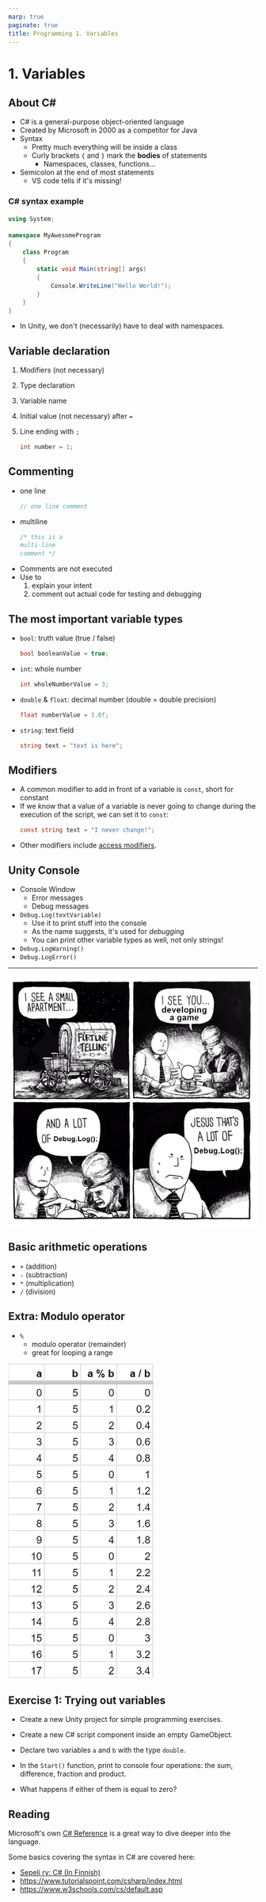 ```yaml
---
marp: true
paginate: true
title: Programming 1. Variables
---
```

<!-- headingDivider: 3 -->
<!-- class: invert -->

# 1. Variables

## About C#

* C# is a general-purpose object-oriented language
* Created by Microsoft in 2000 as a competitor for Java
* Syntax
  * Pretty much everything will be inside a class
  * Curly brackets `{` and `}` mark the **bodies** of statements
    * Namespaces, classes, functions...
* Semicolon at the end of most statements
  * VS code tells if it's missing!

### C# syntax example

```c#
using System;

namespace MyAwesomeProgram
{
    class Program
    {
        static void Main(string[] args)
        {
            Console.WriteLine("Hello World!");
        }
    }
}
```
* In Unity, we don't (necessarily) have to deal with namespaces.  

## Variable declaration

1) Modifiers (not necessary) 
2) Type declaration
3) Variable name
4) Initial value (not necessary) after `=`
5) Line ending with `;`

    ```c#
    int number = 1;
    ```

## Commenting
  * one line
    ```c#
    // one line comment
    ```
  * multiline 
    ```c#
    /* this is a
    multi-line
    comment */
    ```
* Comments are not executed
* Use to 
  1) explain your intent
  2) comment out actual code for testing and debugging

## The most important variable types
  * `bool`: truth value (true / false)
    ```c#
    bool booleanValue = true;
    ```
  * `int`: whole number
    ```c#
    int wholeNumberValue = 3;
    ```
  * `double` & `float`: decimal number (double = double precision)
    ```c#
    float numberValue = 3.0f;
    ```
  * `string`: text field
    ```c#
    string text = "text is here";
    ```

## Modifiers

* A common modifier to add in front of a variable is `const`, short for constant
* If we know that a value of a variable is never going to change during the execution of the script, we can set it to `const`:
  ```c#
  const string text = "I never change!";
  ```
* Other modifiers include [access modifiers](6-classes-methods.md#access-modifiers).

## Unity Console

* Console Window
  * Error messages
  * Debug messages
* `Debug.Log(textVariable)`
  * Use it to print stuff into the console 
  * As the name suggests, it's used for *debugging*
  * You can print other variable types as well, not only strings!
* `Debug.LogWarning()`
* `Debug.LogError()`

---

![bg width:50%](imgs/debug-log.png)

## Basic arithmetic operations
  * `+` (addition)
  * `-` (subtraction)
  * `*` (multiplication)
  * `/` (division)

## Extra: Modulo operator
<!-- _backgroundColor: #5d275d -->
  * `%`
    * modulo operator (remainder)
    * great for looping a range

![bg right:30% height:80%](imgs/modulo.png)

## Exercise 1: Trying out variables
<!-- _backgroundColor: #29366f -->

* Create a new Unity project for simple programming exercises.
* Create a new C# script component inside an empty GameObject.
* Declare two variables `a` and `b` with the type `double`.
* In the `Start()` function, print to console four operations: the sum, difference, fraction and product.

* What happens if either of them is equal to zero?

## Reading

Microsoft's own [C# Reference](https://docs.microsoft.com/en-us/dotnet/csharp/language-reference/) is a great way to dive deeper into the language. 

Some basics covering the syntax in C# are covered here: 

* [Sepeli ry: C# (In Finnish)](https://sepeliry.github.io/c.html)
* https://www.tutorialspoint.com/csharp/index.html
* https://www.w3schools.com/cs/default.asp
